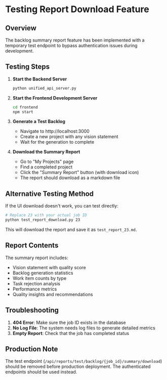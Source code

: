 # Testing Report Download Feature

## Overview
The backlog summary report feature has been implemented with a temporary test endpoint to bypass authentication issues during development.

## Testing Steps

1. **Start the Backend Server**
   ```bash
   python unified_api_server.py
   ```

2. **Start the Frontend Development Server**
   ```bash
   cd frontend
   npm start
   ```

3. **Generate a Test Backlog**
   - Navigate to http://localhost:3000
   - Create a new project with any vision statement
   - Wait for the generation to complete

4. **Download the Summary Report**
   - Go to "My Projects" page
   - Find a completed project
   - Click the "Summary Report" button (with download icon)
   - The report should download as a markdown file

## Alternative Testing Method

If the UI download doesn't work, you can test directly:

```bash
# Replace 23 with your actual job ID
python test_report_download.py 23
```

This will download the report and save it as `test_report_23.md`.

## Report Contents

The summary report includes:
- Vision statement with quality score
- Backlog generation statistics
- Work item counts by type
- Task rejection analysis
- Performance metrics
- Quality insights and recommendations

## Troubleshooting

1. **404 Error**: Make sure the job ID exists in the database
2. **No Log File**: The system needs log files to generate detailed metrics
3. **Empty Report**: Check that the job has completed status

## Production Note

The test endpoint (`/api/reports/test/backlog/{job_id}/summary/download`) should be removed before production deployment. The authenticated endpoints should be used instead.